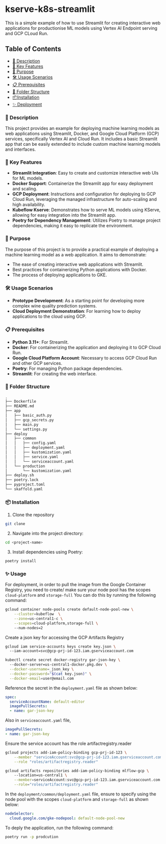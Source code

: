 # kserve-k8s-streamlit

This is a simple example of how to use Streamlit for creating interactive web applications for productionise ML models using Vertex AI Endpoint serving and GCP CLoud Run.

## Table of Contents

- [📖 Description](#description-)
- [🔑 Key Features](#key-features-)
- [🎯 Purpose](#purpose-)
- [🛠️ Usage Scenarios](#usage-scenarios-)
- [📋 Prerequisites](#prerequisites-)
- [📁 Folder Structure](#folder-structure-)
- [📦Installation](#installation-)
- [✨ Deployment ](#deployment-)


### 📖 Description

This project provides an example for deploying machine learning models as web applications using Streamlit, Docker, and Google Cloud Platform (GCP) services, specifically Vertex AI and Cloud Run. It includes a basic Streamlit app that can be easily extended to include custom machine learning models and interfaces.

### 🔑 Key Features

- **Streamlit Integration**: Easy to create and customize interactive web UIs for ML models.
- **Docker Support**: Containerize the Streamlit app for easy deployment and scaling.
- **GCP Deployment**: Instructions and configuration for deploying to GCP Cloud Run, leveraging the managed infrastructure for auto-scaling and high availability.
- **Kubeflow Kserve**: Demonstrates how to serve ML models using KServe, allowing for easy integration into the Streamlit app.
- **Poetry for Dependency Management**: Utilizes Poetry to manage project dependencies, making it easy to replicate the environment.

### 🎯 Purpose

The purpose of this project is to provide a practical example of deploying a machine learning model as a web application. It aims to demonstrate:
- The ease of creating interactive web applications with Streamlit.
- Best practices for containerizing Python applications with Docker.
- The process of deploying applications to GKE.

### 🛠️ Usage Scenarios

- **Prototype Development**: As a starting point for developing more complex wine quality prediction systems.
- **Cloud Deployment Demonstration**: For learning how to deploy applications to the cloud using GCP.


### 📋 Prerequisites

- **Python 3.11+**: For Streamlit.
- **Docker**: For containerizing the application and deploying it to GCP Cloud Run.
- **Google Cloud Platform Account**: Necessary to access GCP Cloud Run and other GCP services.
- **Poetry**: For managing Python package dependencies.
- **Streamlit**: For creating the web interface.


### 📁 Folder Structure
```md
.
├── Dockerfile
├── README.md
├── app
│   ├── basic_auth.py
│   ├── gcp_secrets.py
│   ├── main.py
│   └── settings.py
├── deploy
│   ├── common
│   │   ├── config.yaml
│   │   ├── deployment.yaml
│   │   ├── kustomization.yaml
│   │   ├── service.yaml
│   │   └── serviceaccount.yaml
│   └── production
│       └── kustomization.yaml
├── deploy.sh
├── poetry.lock
├── pyproject.toml
└── skaffold.yaml

```

### 📦 Installation 
1. Clone the repository
```bash
git clone
```

2. Navigate into the project directory:
```bash
cd <project-name>
```

3. Install dependencies using Poetry:
```bash
poetry install
```

### ✨ Usage
For deployment, in order to pull the image from the Google Container Registry, you need to create/ make sure your node pool has the scopes `cloud-platform` and `storage-full`
You can do this by running the following command:

```bash
gcloud container node-pools create default-node-pool-new \
    --cluster=kubeflow  \
    --zone=us-central1-c \
    --scopes=cloud-platform,storage-full \        
    --num-nodes=2

```

Create a json key for accessing the GCP Artifacts Registry
```bash
gcloud iam service-accounts keys create key.json \                               
  --iam-account=svc@gcp-prj-id-123.iam.gserviceaccount.com
````

```bash
kubectl create secret docker-registry gar-json-key \                             
  --docker-server=us-central1-docker.pkg.dev \
  --docker-username=_json_key \
  --docker-password="$(cat key.json)" \
  --docker-email=user@email.com
```

Reference the secret in the `deployment.yaml` file as shown below:
```yaml
spec:
  serviceAccountName: default-editor
  imagePullSecrets:
  - name: gar-json-key
```

Also in `serviceaccount.yaml` file, 
```yaml
imagePullSecrets:
- name: gar-json-key
```

Ensure the service account has the role artifactregistry.reader
```bash
gcloud projects add-iam-policy-binding gcp-prj-id-123 \
    --member "serviceAccount:svc@gcp-prj-id-123.iam.gserviceaccount.com" \
    --role "roles/artifactregistry.reader"
```

```bash
gcloud artifacts repositories add-iam-policy-binding mlflow-gcp \                 
    --location=us-central1 \
    --member=serviceAccount:svc@gcp-prj-id-123.iam.gserviceaccount.com \
    --role="roles/artifactregistry.reader"
```

In the `deployment/common/deployment.yaml` file, ensure to specify using the node pool with the scopes `cloud-platform` and `storage-full` as shown below:

```yaml
nodeSelector:
  cloud.google.com/gke-nodepool: default-node-pool-new
```

To deply the application, run the following command:
```bash
poetry run -p prodcution
```
